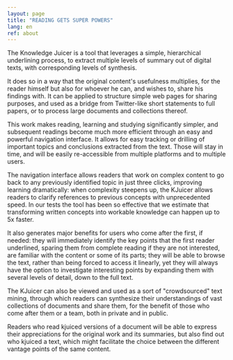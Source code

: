 ```yaml
---
layout: page
title: "READING GETS SUPER POWERS"
lang: en
ref: about
---
```


The Knowledge Juicer is a tool that leverages a simple, hierarchical underlining process, to extract multiple levels of summary out of digital texts, with corresponding levels of synthesis.

It does so in a way that the original content's usefulness multiplies, for the reader himself but also for whoever he can, and wishes to, share his findings with. It can be applied to structure simple web pages for sharing purposes, and used as a bridge from Twitter-like short statements to full papers, or to process large documents and collections thereof.

This work makes reading, learning and studying significantly simpler, and subsequent readings become much more efficient through an easy and powerful navigation interface. It allows for easy tracking or drilling of important topics and conclusions extracted from the text. Those will stay in time, and will be easily re-accessible from multiple platforms and to multiple users.

The navigation interface allows readers that work on complex content to go back to any previously identified topic in just three clicks, improving learning dramatically: when complexity steepens up, the KJuicer allows readers to clarify references to previous concepts with unprecedented speed. In our tests the tool has been so effective that we estimate that transforming written concepts into workable knowledge can happen up to 5x faster.

It also generates major benefits for users who come after the first, if needed: they will immediately identify the key points that the first reader underlined, sparing them from complete reading if they are not interested, are familiar with the content or some of its parts; they will be able to browse the text, rather than being forced to access it linearly, yet they will always have the option to investigate interesting points by expanding them with several levels of detail, down to the full text.

The KJuicer can also be viewed and used as a sort of "crowdsourced" text mining, through which readers can synthesize their understandings of vast collections of documents and share them, for the benefit of those who come after them or a team, both in private and in public.

Readers who read kjuiced versions of a document will be able to express their appreciations for the original work and its summaries, but also find out who kjuiced a text, which might facilitate the choice between the different vantage points of the same content.
